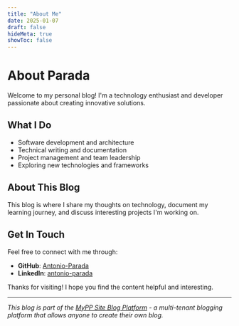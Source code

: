 ```yaml
---
title: "About Me"
date: 2025-01-07
draft: false
hideMeta: true
showToc: false
---
```


# About Parada

Welcome to my personal blog! I'm a technology enthusiast and developer passionate about creating innovative solutions.

## What I Do

- Software development and architecture
- Technical writing and documentation
- Project management and team leadership
- Exploring new technologies and frameworks

## About This Blog

This blog is where I share my thoughts on technology, document my learning journey, and discuss interesting projects I'm working on.

## Get In Touch

Feel free to connect with me through:

- **GitHub**: [Antonio-Parada](https://github.com/Antonio-Parada)
- **LinkedIn**: [antonio-parada](https://linkedin.com/in/antonio-parada)

Thanks for visiting! I hope you find the content helpful and interesting.

---

*This blog is part of the [MyPP Site Blog Platform](https://blog.mypp.site) - a multi-tenant blogging platform that allows anyone to create their own blog.*

